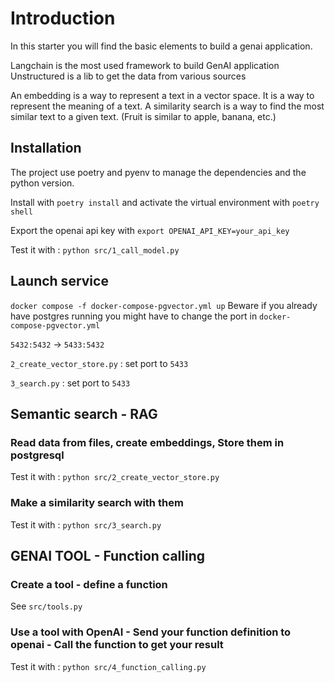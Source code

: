# Introduction

In this starter you will find the basic elements to build a genai application.

Langchain is the most used framework to build GenAI application
Unstructured is a lib to get the data from various sources

An embedding is a way to represent a text in a vector space. It is a way to represent the meaning of a text.
A similarity search is a way to find the most similar text to a given text. (Fruit is similar to apple, banana, etc.)

## Installation

The project use poetry and pyenv to manage the dependencies and the python version.

Install with `poetry install` and activate the virtual environment with `poetry shell`

Export the openai api key with `export OPENAI_API_KEY=your_api_key`

Test it with : `python src/1_call_model.py`

## Launch service

`docker compose -f docker-compose-pgvector.yml up`
Beware if you already have postgres running you might have to change the port in `docker-compose-pgvector.yml`

`5432:5432` -> `5433:5432`

`2_create_vector_store.py` : set port to `5433`

`3_search.py` : set port to `5433`

## Semantic search - RAG

### Read data from files, create embeddings, Store them in postgresql

Test it with : `python src/2_create_vector_store.py`

### Make a similarity search with them

Test it with : `python src/3_search.py`

## GENAI TOOL - Function calling

### Create a tool - define a function

See `src/tools.py`

### Use a tool with OpenAI - Send your function definition to openai - Call the function to get your result

Test it with : `python src/4_function_calling.py`
